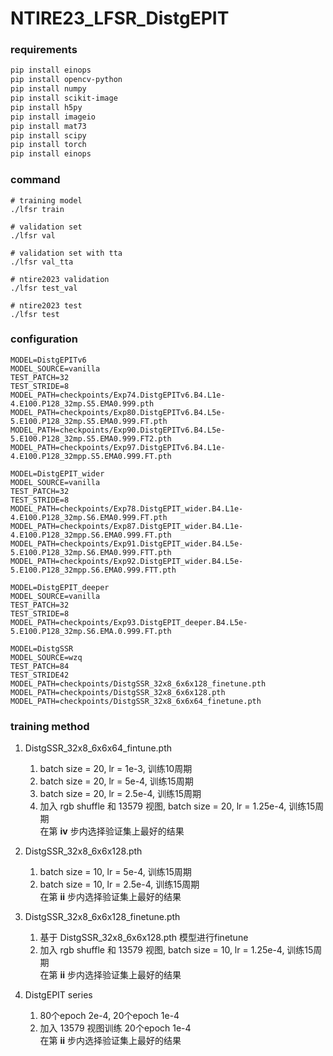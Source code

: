 # NTIRE23_LFSR_DistgEPIT

### requirements

```bash
pip install einops
pip install opencv-python
pip install numpy
pip install scikit-image
pip install h5py
pip install imageio
pip install mat73
pip install scipy
pip install torch
pip install einops
```

### command
```run
# training model
./lfsr train

# validation set
./lfsr val

# validation set with tta
./lfsr val_tta

# ntire2023 validation
./lfsr test_val

# ntire2023 test
./lfsr test
```

### configuration
```
MODEL=DistgEPITv6
MODEL_SOURCE=vanilla
TEST_PATCH=32
TEST_STRIDE=8
MODEL_PATH=checkpoints/Exp74.DistgEPITv6.B4.L1e-4.E100.P128_32mp.S5.EMA0.999.pth
MODEL_PATH=checkpoints/Exp80.DistgEPITv6.B4.L5e-5.E100.P128_32mp.S5.EMA0.999.FT.pth
MODEL_PATH=checkpoints/Exp90.DistgEPITv6.B4.L5e-5.E100.P128_32mp.S5.EMA0.999.FT2.pth
MODEL_PATH=checkpoints/Exp97.DistgEPITv6.B4.L1e-4.E100.P128_32mpp.S5.EMA0.999.FT.pth

MODEL=DistgEPIT_wider
MODEL_SOURCE=vanilla
TEST_PATCH=32
TEST_STRIDE=8
MODEL_PATH=checkpoints/Exp78.DistgEPIT_wider.B4.L1e-4.E100.P128_32mp.S6.EMA0.999.FT.pth
MODEL_PATH=checkpoints/Exp87.DistgEPIT_wider.B4.L1e-4.E100.P128_32mpp.S6.EMA0.999.FT.pth
MODEL_PATH=checkpoints/Exp91.DistgEPIT_wider.B4.L5e-5.E100.P128_32mp.S6.EMA0.999.FTT.pth
MODEL_PATH=checkpoints/Exp92.DistgEPIT_wider.B4.L5e-5.E100.P128_32mpp.S6.EMA0.999.FTT.pth

MODEL=DistgEPIT_deeper
MODEL_SOURCE=vanilla
TEST_PATCH=32
TEST_STRIDE=8
MODEL_PATH=checkpoints/Exp93.DistgEPIT_deeper.B4.L5e-5.E100.P128_32mp.S6.EMA.0.999.FT.pth

MODEL=DistgSSR
MODEL_SOURCE=wzq
TEST_PATCH=84
TEST_STRIDE42
MODEL_PATH=checkpoints/DistgSSR_32x8_6x6x128_finetune.pth
MODEL_PATH=checkpoints/DistgSSR_32x8_6x6x128.pth
MODEL_PATH=checkpoints/DistgSSR_32x8_6x6x64_finetune.pth
```

### training method

1. DistgSSR_32x8_6x6x64_fintune.pth
   1) batch size = 20, lr = 1e-3, 训练10周期
   2) batch size = 20, lr = 5e-4, 训练15周期
   3) batch size = 20, lr = 2.5e-4, 训练15周期  
   4) 加入 rgb shuffle 和 13579 视图, batch size = 20, lr = 1.25e-4, 训练15周期  
在第 **iv** 步内选择验证集上最好的结果

2. DistgSSR_32x8_6x6x128.pth
   1) batch size = 10, lr = 5e-4, 训练15周期
   2) batch size = 10, lr = 2.5e-4, 训练15周期  
在第 **ii** 步内选择验证集上最好的结果

3. DistgSSR_32x8_6x6x128_finetune.pth
   1) 基于 DistgSSR_32x8_6x6x128.pth 模型进行finetune
   2) 加入 rgb shuffle 和 13579 视图, batch size = 10, lr = 1.25e-4, 训练15周期  
在第 **ii** 步内选择验证集上最好的结果

4. DistgEPIT series
   1) 80个epoch 2e-4, 20个epoch 1e-4
   2) 加入 13579 视图训练 20个epoch 1e-4  
在第 **ii** 步内选择验证集上最好的结果
